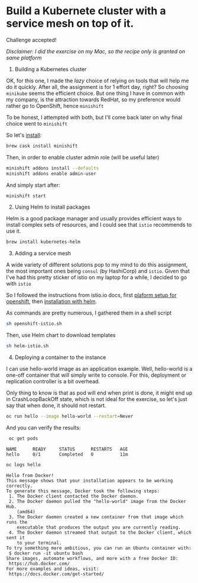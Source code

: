 Build a Kubernete cluster with a service mesh on top of it.
===========================================================

Challenge accepted!

_Disclaimer: I did the exercise on my Mac, so the recipe only is granted on same platform_

1. Building a Kubernetes cluster

OK, for this one, I made the _lazy_ choice of relying on tools that will help me do it quickly. After all, the assignment is for 1 effort day, right?
So choosing `minikube` seems the efficient choice.
But one thing I have in common with my company, is the attraction towards RedHat, so my preference would rather go to OpenShift, hence `minishift`

To be honest, I attempted with both, but I'll come back later on why final choice went to `minishift` 

So let's [install](https://docs.okd.io/latest/minishift/getting-started/installing.html): 

```bash
brew cask install minishift
```

Then, in order to enable cluster admin role (will be useful later)

```bash
minishift addons install --defaults
minishift addons enable admin-user
```

And simply start after:
```bash
minishift start
```


2. Using Helm to install packages

Helm is a good package manager and usually provides efficient ways to install complex sets of resources, and I could see that `istio` recommends to use it.

```bash
brew install kubernetes-helm
```


3. Adding a service mesh

A wide variety of different solutions pop to my mind to do this assignment, the most important ones being `consul` (by HashiCorp) and `istio`.
Given that I've had this pretty sticker of istio on my laptop for a while, I decided to go with `istio` 

So I followed the instructions from istio.io docs, first [plaform setup for openshift](https://istio.io/docs/setup/platform-setup/openshift/), then [installation with helm](https://istio.io/docs/setup/install/helm/#cni).

As commands are pretty numerous, I gathered them in a shell script
```bash
sh openshift-istio.sh
```

Then, use Helm chart to download templates
```bash
sh helm-istio.sh
``` 


4. Deploying a container to the instance

I can use hello-world image as an application example.
Well, hello-world is a one-off container that will simply write to console.
For this, deployment or replication controller is a bit overhead.

Only thing to know is that as pod will end when print is done, it might end up in CrashLoopBackOff state, which is not ideal for the exercise, so let's just say that when done, it should not restart.

```bash
oc run hello --image hello-world --restart=Never
```

And you can verify the results:
```bash
 oc get pods
```
```
NAME      READY     STATUS      RESTARTS   AGE
hello     0/1       Completed   0          11m
```
```bash
oc logs hello
```
```
Hello from Docker!
This message shows that your installation appears to be working correctly.
To generate this message, Docker took the following steps:
 1. The Docker client contacted the Docker daemon.
 2. The Docker daemon pulled the "hello-world" image from the Docker Hub.
    (amd64)
 3. The Docker daemon created a new container from that image which runs the
    executable that produces the output you are currently reading.
 4. The Docker daemon streamed that output to the Docker client, which sent it
    to your terminal.
To try something more ambitious, you can run an Ubuntu container with:
 $ docker run -it ubuntu bash
Share images, automate workflows, and more with a free Docker ID:
 https://hub.docker.com/
For more examples and ideas, visit:
 https://docs.docker.com/get-started/
```


